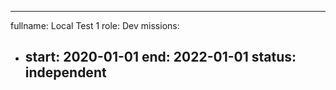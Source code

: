 ---
fullname: Local Test 1
role: Dev
missions:
  - start: 2020-01-01
    end: 2022-01-01
    status: independent
    ---
